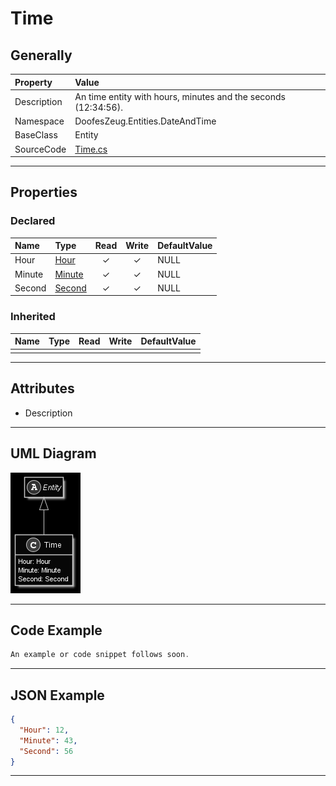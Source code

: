 ﻿# Time

## Generally

|Property|Value|
|:-|:-|
|Description|An time entity with hours, minutes and the seconds (12:34:56).|
|Namespace|DoofesZeug.Entities.DateAndTime|
|BaseClass|Entity|
|SourceCode|[Time.cs](../../../../DoofesZeug.Library/Src/Entities/DateAndTime/Time.cs)|

---

## Properties

### Declared

|Name|Type|Read|Write|DefaultValue|
|:---|:---|:--:|:---:|:-----------|
|Hour|[Hour](../../Entities/DoofesZeug.Entities.DateAndTime.Part.Time/Hour.md)|&#x2713;|&#x2713;|NULL|
|Minute|[Minute](../../Entities/DoofesZeug.Entities.DateAndTime.Part.Time/Minute.md)|&#x2713;|&#x2713;|NULL|
|Second|[Second](../../Entities/DoofesZeug.Entities.DateAndTime.Part.Time/Second.md)|&#x2713;|&#x2713;|NULL|

### Inherited

|Name|Type|Read|Write|DefaultValue|
|:---|:---|:--:|:---:|:-----------|
|    |    |    |     |            |

---

## Attributes

- Description

---

## UML Diagram

![Time.png](./Time.png "Time")

---

## Code Example

```cs
An example or code snippet follows soon.
```

---

## JSON Example

```json
{
  "Hour": 12,
  "Minute": 43,
  "Second": 56
}
```

---

